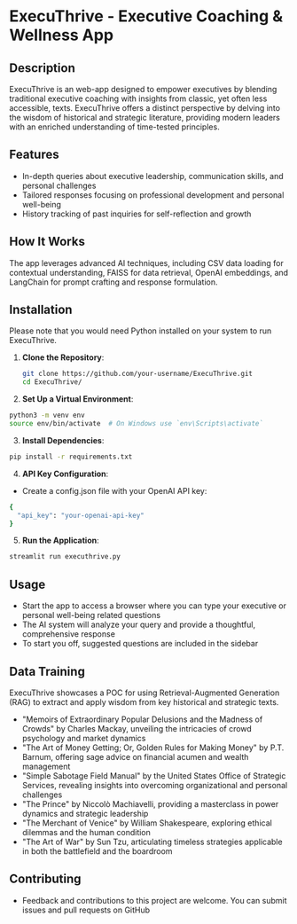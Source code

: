 # ExecuThrive - Executive Coaching & Wellness App

## Description
ExecuThrive is an web-app designed to empower executives by blending traditional executive coaching with insights from classic, yet often less accessible, texts. ExecuThrive offers a distinct perspective by delving into the wisdom of historical and strategic literature, providing modern leaders with an enriched understanding of time-tested principles.

## Features
- In-depth queries about executive leadership, communication skills, and personal challenges
- Tailored responses focusing on professional development and personal well-being
- History tracking of past inquiries for self-reflection and growth

## How It Works
The app leverages advanced AI techniques, including CSV data loading for contextual understanding, FAISS for data retrieval, OpenAI embeddings, and LangChain for prompt crafting and response formulation.

## Installation
Please note that you would need Python installed on your system to run ExecuThrive.

1. **Clone the Repository**: 
   ```sh
   git clone https://github.com/your-username/ExecuThrive.git
   cd ExecuThrive/
   ```
2. **Set Up a Virtual Environment**:
  ```sh
  python3 -m venv env
  source env/bin/activate  # On Windows use `env\Scripts\activate`
  ```
3. **Install Dependencies**:
  ```sh
  pip install -r requirements.txt
  ```
4. **API Key Configuration**:
  - Create a config.json file with your OpenAI API key:
  ```sh
  {
    "api_key": "your-openai-api-key"
  }
  ```
5. **Run the Application**:
  ```sh
  streamlit run executhrive.py
  ```
## Usage
- Start the app to access a browser where you can type your executive or personal well-being related questions
- The AI system will analyze your query and provide a thoughtful, comprehensive response
- To start you off, suggested questions are included in the sidebar

## Data Training
ExecuThrive showcases a POC for using Retrieval-Augmented Generation (RAG) to extract and apply wisdom from key historical and strategic texts. 
- "Memoirs of Extraordinary Popular Delusions and the Madness of Crowds" by Charles Mackay, unveiling the intricacies of crowd psychology and market dynamics
- "The Art of Money Getting; Or, Golden Rules for Making Money" by P.T. Barnum, offering sage advice on financial acumen and wealth management
- "Simple Sabotage Field Manual" by the United States Office of Strategic Services, revealing insights into overcoming organizational and personal challenges
- "The Prince" by Niccolò Machiavelli, providing a masterclass in power dynamics and strategic leadership
- "The Merchant of Venice" by William Shakespeare, exploring ethical dilemmas and the human condition
- "The Art of War" by Sun Tzu, articulating timeless strategies applicable in both the battlefield and the boardroom

## Contributing
- Feedback and contributions to this project are welcome. You can submit issues and pull requests on GitHub
